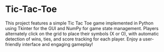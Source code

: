 # Tic-Tac-Toe
This project features a simple Tic Tac Toe game implemented in Python using Tkinter for the GUI and NumPy for game state management. Players alternately click on the grid to place their symbols (X or O), with automatic detection of wins, ties, and score tracking for each player. Enjoy a user-friendly interface and engaging gameplay!
